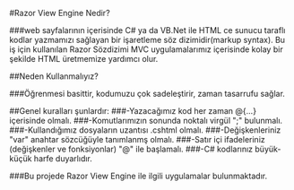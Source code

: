 #﻿Razor View Engine Nedir?

###web sayfalarının içerisinde C# ya da VB.Net ile HTML ce sunucu taraflı kodlar yazmamızı sağlayan bir işaretleme söz dizimidir(markup syntax). Bu iş için kullanılan Razor Sözdizimi MVC uygulamalarımız içerisinde kolay bir şekilde HTML üretmemize yardımcı olur.

##Neden Kullanmalıyız?

###Öğrenmesi basittir, kodumuzu çok sadeleştirir, zaman tasarrufu sağlar.

##Genel kuralları şunlardır:
###-Yazacağımız kod her zaman @{...} içerisinde olmalı.
###-Komutlarımızın sonunda noktalı virgül ";" bulunmalı.
###-Kullandığımız dosyaların uzantısı .cshtml olmalı.
###-Değişkenleriniz "var" anahtar sözcüğüyle tanımlanmş olmalı.
###-Satır içi ifadeleriniz (değişkenler ve fonksiyonlar) "@" ile başlamalı.
###-C# kodlarınız büyük-küçük harfe duyarlıdır.

###Bu projede Razor View Engine ile ilgili uygulamalar bulunmaktadır.
